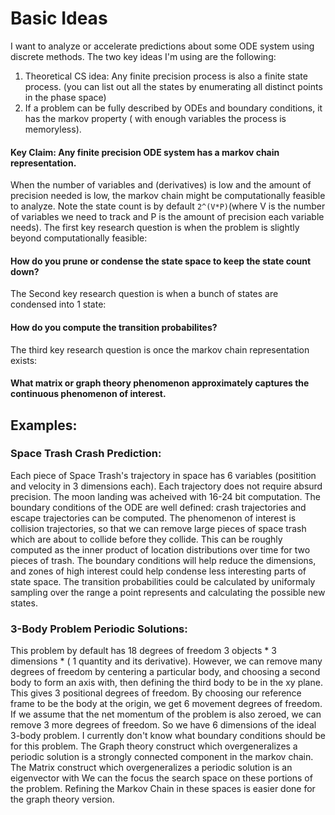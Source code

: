 # Basic Ideas
I want to analyze or accelerate predictions about some ODE system using discrete methods.
The two key ideas I'm using are the following:
1. Theoretical CS idea: Any finite precision process is also a finite state process. (you can list out all the states by enumerating all distinct points in the phase space)
2. If a problem can be fully described by ODEs and boundary conditions, it has the markov property ( with enough variables the process is memoryless).
#### Key Claim: Any finite precision ODE system has a markov chain representation.
When the number of variables and (derivatives) is low and the amount of precision needed is low, the markov chain might be computationally feasible to analyze.
Note the state count is by default ``` 2^(V*P) ```(where V is the number of variables we need to track and P is the amount of precision each variable needs).
The first key research question is when the problem is slightly beyond computationally feasible:
#### How do you prune or condense the state space to keep the state count down?
The Second key research question is when a bunch of states are condensed into 1 state:
#### How do you compute the transition probabilites?
The third key research question is once the markov chain representation exists:
#### What matrix or graph theory phenomenon approximately captures the continuous phenomenon of interest.

## Examples:
### Space Trash Crash Prediction:
Each piece of Space Trash's trajectory in space has 6 variables (positition and velocity in 3 dimensions each).
Each trajectory does not require absurd precision. The moon landing was acheived with 16-24 bit computation.
The boundary conditions of the ODE are well defined: crash trajectories and escape trajectories can be computed.
The phenomenon of interest is collision trajectories, so that we can remove large pieces of space trash which are about to collide before they collide.
This can be roughly computed as the inner product of location distributions over time for two pieces of trash.
The boundary conditions will help reduce the dimensions, and zones of high interest could help condense less interesting parts of state space.
The transition probabilities could be calculated by uniformaly sampling over the range a point represents and calculating the possible new states.

### 3-Body Problem Periodic Solutions:
This problem by default has 18 degrees of freedom 3 objects * 3 dimensions * ( 1 quantity and its derivative).
However, we can remove many degrees of freedom by centering a particular body, and choosing a second body to form an axis with,
then defining the third body to be in the xy plane. This gives 3 positional degrees of freedom.
By choosing our reference frame to be the body at the origin, we get 6 movement degrees of freedom.
If we assume that the net momentum of the problem is also zeroed, we can remove 3 more degrees of freedom.
So we have 6 dimensions of the ideal 3-body problem.
I currently don't know what boundary conditions should be for this problem.
The Graph theory construct which overgeneralizes a periodic solution is a strongly connected component in the markov chain.
The Matrix construct which overgeneralizes a periodic solution is an eigenvector with 
We can the focus the search space on these portions of the problem.
Refining the Markov Chain in these spaces is easier done for the graph theory version.

